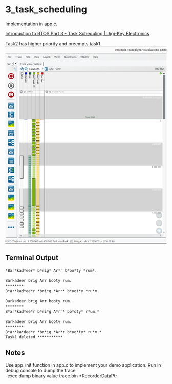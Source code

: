# 3_task_scheduling

Implementation in app.c.

[Introduction to RTOS Part 3 - Task Scheduling | Digi-Key Electronics](https://www.youtube.com/watch?v=95yUbClyf3E&list=PLEBQazB0HUyQ4hAPU1cJED6t3DU0h34bz&index=3)

Task2 has higher priority and preempts task1.
![Task2 preempts Task1](./doc/taskPreemption.png "Task2 preempts Task1")

## Terminal Output
```
*Bar*kad*eer* b*rig* Ar*r b*oo*ty *rum*.

Barkadeer brig Arr booty rum.
********
B*ar*kad*ee*r *bri*g *Arr* b*oot*y *ru*m.

Barkadeer brig Arr booty rum.
********
B*ar*kad*ee*r b*ri*g A*rr* bo*oty* r*um.*

Barkadeer brig Arr booty rum.
********
B*ar*ka*dee*r *br*ig *Ar*r b*oo*ty* ru*m.*
Task1 deleted.***********
```

## Notes
Use app_init function in app.c to implement your demo application.
Run in debug console to dump the trace  
-exec dump binary value trace.bin *RecorderDataPtr
